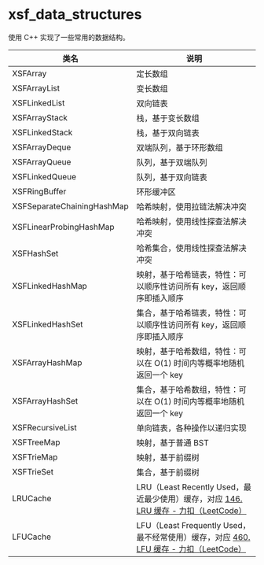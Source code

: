 # xsf_data_structures

使用 C++ 实现了一些常用的数据结构。

| 类名                       | 说明                                                         |
| -------------------------- | ------------------------------------------------------------ |
| XSFArray                   | 定长数组                                                     |
| XSFArrayList               | 变长数组                                                     |
| XSFLinkedList              | 双向链表                                                     |
| XSFArrayStack              | 栈，基于变长数组                                             |
| XSFLinkedStack             | 栈，基于双向链表                                             |
| XSFArrayDeque              | 双端队列，基于环形数组                                       |
| XSFArrayQueue              | 队列，基于双端队列                                           |
| XSFLinkedQueue             | 队列，基于双向链表                                           |
| XSFRingBuffer              | 环形缓冲区                                                   |
| XSFSeparateChainingHashMap | 哈希映射，使用拉链法解决冲突                                 |
| XSFLinearProbingHashMap    | 哈希映射，使用线性探查法解决冲突                             |
| XSFHashSet                 | 哈希集合，使用线性探查法解决冲突                             |
| XSFLinkedHashMap           | 映射，基于哈希链表，特性：可以顺序性访问所有  key，返回顺序即插入顺序 |
| XSFLinkedHashSet           | 集合，基于哈希链表，特性：可以顺序性访问所有  key，返回顺序即插入顺序 |
| XSFArrayHashMap            | 映射，基于哈希数组，特性：可以在 O(1)  时间内等概率地随机返回一个 key |
| XSFArrayHashSet            | 集合，基于哈希数组，特性：可以在 O(1)  时间内等概率地随机返回一个 key |
| XSFRecursiveList           | 单向链表，各种操作以递归实现                                 |
| XSFTreeMap                 | 映射，基于普通 BST                                           |
| XSFTrieMap                 | 映射，基于前缀树                                             |
| XSFTrieSet                 | 集合，基于前缀树                                             |
| LRUCache                   | LRU（Least Recently Used，最近最少使用）缓存，对应 [146. LRU 缓存 - 力扣（LeetCode）](https://leetcode.cn/problems/lru-cache/) |
| LFUCache                   | LFU（Least Frequently Used，最不经常使用）缓存，对应 [460. LFU 缓存 - 力扣（LeetCode）](https://leetcode.cn/problems/lfu-cache/description/) |
